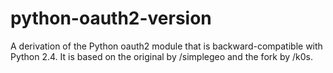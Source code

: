 python-oauth2-version
=====================

A derivation of the Python oauth2 module that is backward-compatible with Python 2.4. It is based on the original by /simplegeo and the fork by /k0s.